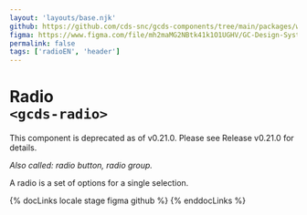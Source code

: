```yaml
---
layout: 'layouts/base.njk'
github: https://github.com/cds-snc/gcds-components/tree/main/packages/web/src/components/gcds-radio
figma: https://www.figma.com/file/mh2maMG2NBtk41k1O1UGHV/GC-Design-System?type=design&node-id=462-110&mode=design&t=juCIOMIg2VKfCrQA-0
permalink: false
tags: ['radioEN', 'header']
---
```


# Radio <br>`<gcds-radio>`

<gcds-error-message message-id="component-deprecated">
This component is deprecated as of v0.21.0. Please see <gcds-link href="https://github.com/cds-snc/gcds-components/releases/tag/gcds-components-v0.21.0">Release v0.21.0</gcds-link> for details.
</gcds-error-message>

_Also called: radio button, radio group._

A radio is a set of options for a single selection.

{% docLinks locale stage figma github %}
{% enddocLinks %}

<br/>
